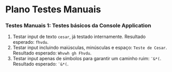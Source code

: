 # Plano Testes Manuais

### Testes Manuais 1: Testes básicos da Console Application

1. Testar input de texto `cesar`, já testado internamente. Resultado esperado: `fhvdu`.
2. Testar input incluindo maiúsculas, minúsculas e espaço: `Teste de Cesar`. Resultado esperado: `Whvwh gh Fhvdu`.
3. Testar input apenas de símbolos para garantir um caminho ruim: `¨&*(`. Resultado esperado: `¨&*(`.